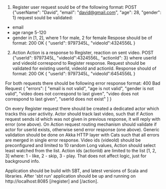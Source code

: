 
1. Register user
request sould be of the following format: 
POST {"userName": "David", "email": "david@gmail.com", "age": 28, "gender": 1}
request sould be validated:
- email
- age range 5-120
- gender in [1, 2], where 1 for male, 2 for female
Respose should be of format:
200 OK { "userId": 9797345L, "videoId":4324556L }

2. Action
Action is a response to Register, reaction on sent video.
POST {"userId": 9797345L, "videoId":4324556L, "actionId": 3}
where userId and videoId correspond to Register response.
Request should be validated for existing userId, videoId and actionId.
Response should of format: 
200 OK { "userId": 9797345L, "videoId":6454556L }

For both requests there should be following error response format: 
400 Bad Request { "errors": [ "email is not valid", "age is not valid", "gender is not valid", "video does not correspond to last given", "video does not correspond to last given", "userId does not exist" ] }

On every Register request there should be created a dedicated actor which tracks this user activity.
Actor should track last video, such that if Action request sends id which was not given in previous response, it will reply with error (one above).
On Action request routing mechanism should validate if actor for userId exists, otherwise send error response (one above).
Generic validation should be done on Akka HTTP layer with Cats such that all errors are merged in single error response.
Video ids (videoId) should be preconfigured and limited to 10 random Long values, Action should select least watched from the list.
Action ids (actionId) are limited to the list [1, 2, 3] where: 1 - like, 2 - skip, 3 - play. That does not affect logic, just for background info.

Application should be build with SBT, and latest versions of Scala and libraries.
After 'sbt run' application should be up and running on http://localhost:8085 [/register] and [/action].

